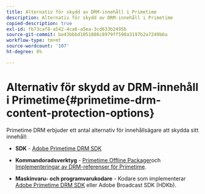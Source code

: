 ```yaml
---
title: Alternativ för skydd av DRM-innehåll i Primetime
description: Alternativ för skydd av DRM-innehåll i Primetime
copied-description: true
exl-id: fb73caf8-a542-4ca6-a5ea-3cd633b2495b
source-git-commit: be43bbbd1051886c8979ff590a3197b2a7249b6a
workflow-type: tm+mt
source-wordcount: '107'
ht-degree: 0%

---
```


# Alternativ för skydd av DRM-innehåll i Primetime{#primetime-drm-content-protection-options}

Primetime DRM erbjuder ett antal alternativ för innehållsägare att skydda sitt innehåll:

* **SDK** - [Adobe Primetime DRM SDK](https://helpx.adobe.com/content/dam/help/en/primetime/drm/drm_sdk_overview.pdf)

* **Kommandoradsverktyg** - [Primetime Offline Packager](https://helpx.adobe.com/content/dam/help/en/primetime/guides/offline_packager_getting_started.pdf)och [Implementeringar av DRM-referenser för Primetime](https://helpx.adobe.com/content/dam/help/en/primetime/drm/drm_reference_implementations.pdf).

* **Maskinvaru- och programvarukodare** - Kodare som implementerar [Adobe Primetime DRM SDK](https://helpx.adobe.com/content/dam/help/en/primetime/drm/drm_sdk_overview.pdf) eller Adobe Broadcast SDK (HDKb).
